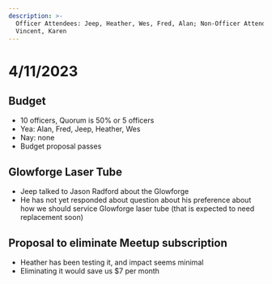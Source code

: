 ```yaml
---
description: >-
  Officer Attendees: Jeep, Heather, Wes, Fred, Alan; Non-Officer Attendees:
  Vincent, Karen
---
```


# 4/11/2023

## Budget

* 10 officers, Quorum is 50% or 5 officers
* Yea: Alan, Fred, Jeep, Heather, Wes
* Nay: none
* Budget proposal passes

## Glowforge Laser Tube

* Jeep talked to Jason Radford about the Glowforge
* He has not yet responded about question about his preference about how we should service Glowforge laser tube (that is expected to need replacement soon)

## Proposal to eliminate Meetup subscription

* Heather has been testing it, and impact seems minimal
* Eliminating it would save us $7 per month
